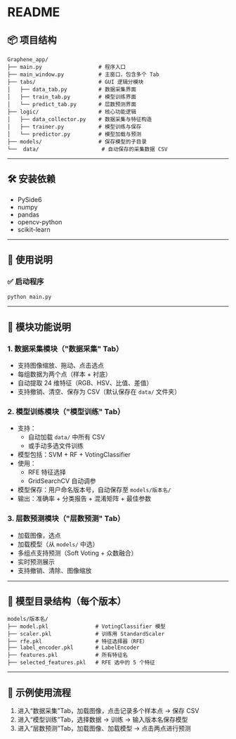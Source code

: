 # README

## 📦 项目结构

```
Graphene_app/
├── main.py                  # 程序入口
├── main_window.py           # 主窗口，包含多个 Tab
├── tabs/                    # GUI 逻辑分模块
│   ├── data_tab.py          # 数据采集界面
│   ├── train_tab.py         # 模型训练界面
│   └── predict_tab.py       # 层数预测界面
├── logic/                   # 核心功能逻辑
│   ├── data_collector.py    # 数据采集与特征构造
│   ├── trainer.py           # 模型训练与保存
│   └── predictor.py         # 模型加载与预测
├── models/                  # 保存模型的子目录
└──  data/                    # 自动保存的采集数据 CSV
```

------

## 🛠️ 安装依赖

- PySide6
- numpy
- pandas
- opencv-python
- scikit-learn

------

## 🚀 使用说明

### ✅ 启动程序

```bash
python main.py
```

------

## 🔧 模块功能说明

### 1. 数据采集模块（"数据采集" Tab）

- 支持图像缩放、拖动、点击选点
- 每组数据为两个点（样本 + 衬底）
- 自动提取 24 维特征（RGB、HSV、比值、差值）
- 支持撤销、清空、保存为 CSV（默认保存在 `data/` 文件夹）

### 2. 模型训练模块（"模型训练" Tab）

- 支持：
  - 自动加载 `data/` 中所有 CSV
  - 或手动多选文件训练
- 模型包括：SVM + RF + VotingClassifier
- 使用：
  - RFE 特征选择
  - GridSearchCV 自动调参
- 模型保存：用户命名版本号，自动保存至 `models/版本名/`
- 输出：准确率 + 分类报告 + 混淆矩阵 + 最佳参数

### 3. 层数预测模块（"层数预测" Tab）

- 加载图像，选点
- 加载模型（从 `models/` 中选）
- 多组点支持预测（Soft Voting + 众数融合）
- 实时预测展示
- 支持撤销、清除、图像缩放

------

## 📁 模型目录结构（每个版本）

```
models/版本名/
├── model.pkl               # VotingClassifier 模型
├── scaler.pkl              # 训练用 StandardScaler
├── rfe.pkl                 # 特征选择器（RFE）
├── label_encoder.pkl       # LabelEncoder
├── features.pkl            # 所有特征名
├── selected_features.pkl   # RFE 选中的 5 个特征
```

------

## 🧪 示例使用流程

1. 进入“数据采集”Tab，加载图像，点击记录多个样本点 → 保存 CSV
2. 进入“模型训练”Tab，选择数据 → 训练 → 输入版本名保存模型
3. 进入“层数预测”Tab，加载图像、加载模型 → 点击两点进行预测

